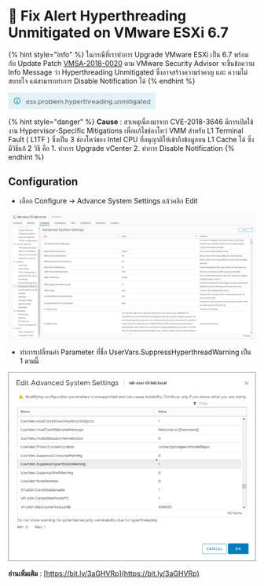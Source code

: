 # 🌠 Fix Alert Hyperthreading Unmitigated on VMware ESXi 6.7

{% hint style="info" %}
ในกรณีที่เราทำการ Upgrade VMware ESXi เป็น 6.7 พร้อมกับ Update Patch [VMSA-2018-0020](https://www.vmware.com/security/advisories/VMSA-2018-0020.html) ตาม VMware Security Advisor จะขึ้นข้อความ Info Message ว่า Hyperthreading Unmitigated ซึ่งอาจสร้างความรำคาญ และ ความไม่สบายใจ แต่สามารถทำการ Disable Notification ได้
{% endhint %}

![Unmitigated-01](../../.gitbook/assets/unmitigated-01.png)

{% hint style="danger" %}
**Cause** : สาเหตุเนื่องมาจาก CVE-2018-3646 มีการเปิดใช้งาน Hypervisor-Specific Mitigations เพื่อแก้ไขช่องโหว่ VMM สำหรับ L1 Terminal Fault ( L1TF ) ซึ่งเป็น 3 ช่องโหว่ของ Intel CPU ที่อนุญาติให้เข้าถึงข้อมูลบน L1 Cache ได้ ซึ่งมีวิธีแก้ 2 วิธี คือ 1. ทำการ Upgrade vCenter 2. ทำการ Disable Notification
{% endhint %}

## **Configuration**

* เลือก Configure -> Advance System Settings แล้วคลิก Edit

![Unmitigated-02](../../.gitbook/assets/unmitigated-02.png)

* ทำการเปลี่ยนค่า Parameter ที่ชื่อ UserVars.SuppressHyperthreadWarning เป็น 1 ตามนี้

![Unmitigated-03](../../.gitbook/assets/unmitigated-03.png)

**อ่านเพิ่มเติม** : [https://bit.ly/3aGHVRp](https://bit.ly/3aGHVRp)

